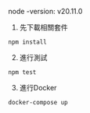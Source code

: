 
node -version: v20.11.0

1. 先下載相關套件
```
npm install
```

2. 進行測試

```
npm test
```

3. 進行Docker

```
docker-compose up
```




